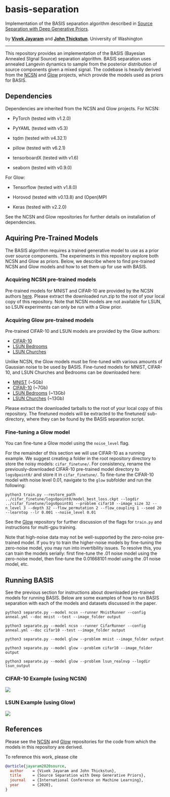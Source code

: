 # basis-separation
Implementation of the BASIS separation algorithm described in [Source Separation with Deep Generative Priors](https://arxiv.org/abs/2002.07942).

by [__Vivek Jayaram__](https://www.vivekjayaram.com) and [__John Thickstun__](https://homes.cs.washington.edu/~thickstn/). University of Washington

-------------------------------------------------------------------------------------

This repository provides an implementation of the BASIS (Bayesian Annealed SIgnal Source) separation algorithm.
BASIS separation uses annealed Langevin dynamics to sample from the posterior distribution of source components given a mixed signal.
The codebase is heavily derived from the [NCSN](https://github.com/ermongroup/ncsn)
and [Glow](https://github.com/openai/glow) projects, which provide the models used as priors for BASIS.


## Dependencies

Dependencies are inherited from the NCSN and Glow projects. For NCSN:

* PyTorch (tested with v1.2.0)

* PyYAML (tested with v5.3)

* tqdm (tested with v4.32.1)

* pillow (tested with v6.2.1)

* tensorboardX (tested with v1.6)

* seaborn (tested with v0.9.0)

For Glow:

* Tensorflow (tested with v1.8.0)

* Horovod (tested with v0.13.8) and (Open)MPI

* Keras (tested with v2.2.0)

See the NCSN and Glow repositories for further details on installation of dependencies.


## Aquiring Pre-Trained Models

The BASIS algorithm requires a trained generative model to use as a prior over source components.
The experiments in this repository explore both NCSN and Glow as priors. Below, we describe where
to find pre-trained NCSN and Glow models and how to set them up for use with BASIS.


### Acquiring NCSN pre-trained models

Pre-trained models for MNIST and CIFAR-10 are provided by the NCSN authors [here](https://drive.google.com/file/d/1BF2mwFv5IRCGaQbEWTbLlAOWEkNzMe5O/view?usp=sharing).
Please extract the downloaded run.zip to the root of your local copy of this repository.
Note that NCSN models are not available for LSUN, so LSUN experiments can only be run with a Glow prior.


### Acquiring Glow pre-trained models

Pre-trained CIFAR-10 and LSUN models are provided by the Glow authors:

* [CIFAR-10](https://storage.googleapis.com/glow-demo/logs/abl-1x1-aff.tar)
* [LSUN Bedrooms](https://storage.googleapis.com/glow-demo/logs/lsun-rnvp-bdr.tar)
* [LSUN Churches](https://storage.googleapis.com/glow-demo/logs/lsun-rnvp-crh.tar)

Unlike NCSN, the Glow models must be fine-tuned with various amounts of Gaussian noise to be used by BASIS. Fine-tuned models for MNIST, CIFAR-10, and LSUN Churches and Bedrooms can be downloaded here:

* [MNIST](https://drive.google.com/uc?export=download&id=1WfyOlE_G5goFYo0WH_P7Tq4tS2S3y-EC) (~5Gb)
* [CIFAR-10](https://drive.google.com/uc?export=download&id=1BGJHqso8C8GGI7H8KmMBhio07gQFdQLI) (~7Gb)
* [LSUN Bedrooms](https://drive.google.com/uc?export=download&id=1vmVMP7QOdyvD95-6WrczVi_kNK2silg3) (~13Gb)
* [LSUN Churches](https://drive.google.com/uc?export=download&id=1yNUk2jnTFNPQiOxmlrgxjn9gviKnncQe) (~13Gb)

Please extract the downloaded tarballs to the root of your local copy of this repository.
The finetuned models will be extracted to the finetuned/ sub-directory, where they can be found by the BASIS separation script.

### Fine-tuning a Glow model

You can fine-tune a Glow model using the `noise_level` flag.

For the remainder of this section we will use CIFAR-10 as a running example. We suggest creating a folder in the root repository directory to store the noisy models: `cifar_finetune/`. For consistency, rename the previously-downloaded CIFAR-10 pre-trained model directory to ``logs0point0/`` and store it in ``cifar_finetune/``. To fine-tune the CIFAR-10 model with noise level 0.01, navigate to the `glow` subfolder and run the following:

```
python3 train.py --restore_path ../cifar_finetune/logs0point0/model_best_loss.ckpt --logdir ../cifar_finetune/logs0point01 --problem cifar10 --image_size 32 --n_level 3 --depth 32 --flow_permutation 2 --flow_coupling 1 --seed 20 --learntop --lr 0.001 --noise_level 0.01
```

See the [Glow](https://github.com/openai/glow) repository for further discussion of the flags for `train.py` and instructions for multi-gpu training.

Note that high-noise data may not be well-supported by the zero-noise pre-trained model. If you try to train the higher-noise models by fine-tuning the zero-noise model, you may run into invertibility issues. To resolve this, you can train the models serially: first fine-tune the .01 noise model using the zero-noise model, then fine-tune the 0.01668101 model using the .01 noise model, etc.


## Running BASIS

See the previous section for instructions about downloaded pre-trained models for running BASIS. Below are some examples of how to run BASIS separation with each of the models and datasets discussed in the paper.

```
python3 separate.py --model ncsn --runner MnistRunner --config anneal.yml --doc mnist --test --image_folder output
```

```
python3 separate.py --model ncsn --runner CifarRunner --config anneal.yml --doc cifar10 --test --image_folder output
```

```
python3 separate.py --model glow --problem mnist --image_folder output
```

```
python3 separate.py --model glow --problem cifar10 --image_folder output
```

```
python3 separate.py --model glow --problem lsun_realnvp --logdir lsun_output
```

### CIFAR-10 Example (using NCSN)
![](assets/cifar_video.gif)

### LSUN Example (using Glow)
![](assets/lsun_video.gif)

## References

Please see the [NCSN](https://github.com/ermongroup/ncsn) and [Glow](https://github.com/openai/glow) repositories
for the code from which the models in this repository are derived.

To reference this work, please cite

```bib
@article{jayaram2020source,
  author    = {Vivek Jayaram and John Thickstun},
  title     = {Source Separation with Deep Generative Priors},
  journal   = {International Conference on Machine Learning},
  year      = {2020},
}
```
